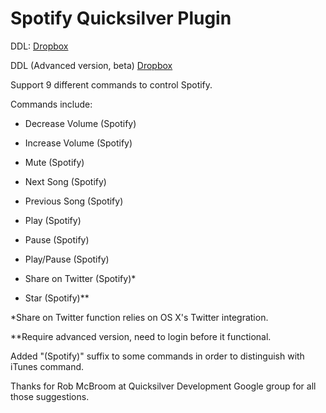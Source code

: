 Spotify Quicksilver Plugin
==========================

DDL: [Dropbox](https://dl.dropboxusercontent.com/u/1660391/Spotify%20Plugin.qsplugin.zip)

DDL (Advanced version, beta) [Dropbox](https://dl.dropboxusercontent.com/u/1660391/Spotify%20Plugin.qsplugin%20%28adv%20beta%29.zip)

Support 9 different commands to control Spotify.

Commands include:

* Decrease Volume (Spotify)

* Increase Volume (Spotify)

* Mute (Spotify)

* Next Song (Spotify)

* Previous Song (Spotify)

* Play (Spotify)

* Pause (Spotify)

* Play/Pause (Spotify)

* Share on Twitter (Spotify)*

* Star (Spotify)** 


*Share on Twitter function relies on OS X's Twitter integration.
 
**Require advanced version, need to login before it functional.

Added "(Spotify)" suffix to some commands in order to distinguish with iTunes command.

Thanks for Rob McBroom at Quicksilver Development Google group for all those suggestions.
